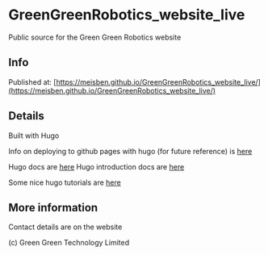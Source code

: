 # GreenGreenRobotics_website_live
Public source for the Green Green Robotics website

## Info

Published at:
[https://meisben.github.io/GreenGreenRobotics_website_live/](https://meisben.github.io/GreenGreenRobotics_website_live/)

## Details

Built with Hugo

Info on deploying to github pages with hugo (for future reference) is [here](https://gohugo.io/hosting-and-deployment/hosting-on-github/)

Hugo docs are [here](https://gohugo.io/documentation/)
Hugo introduction docs are [here](https://gohugo.io/getting-started/)

Some nice hugo tutorials are [here](https://www.austinfriday.com/tutorial/)

## More information

Contact details are on the website

(c) Green Green Technology Limited